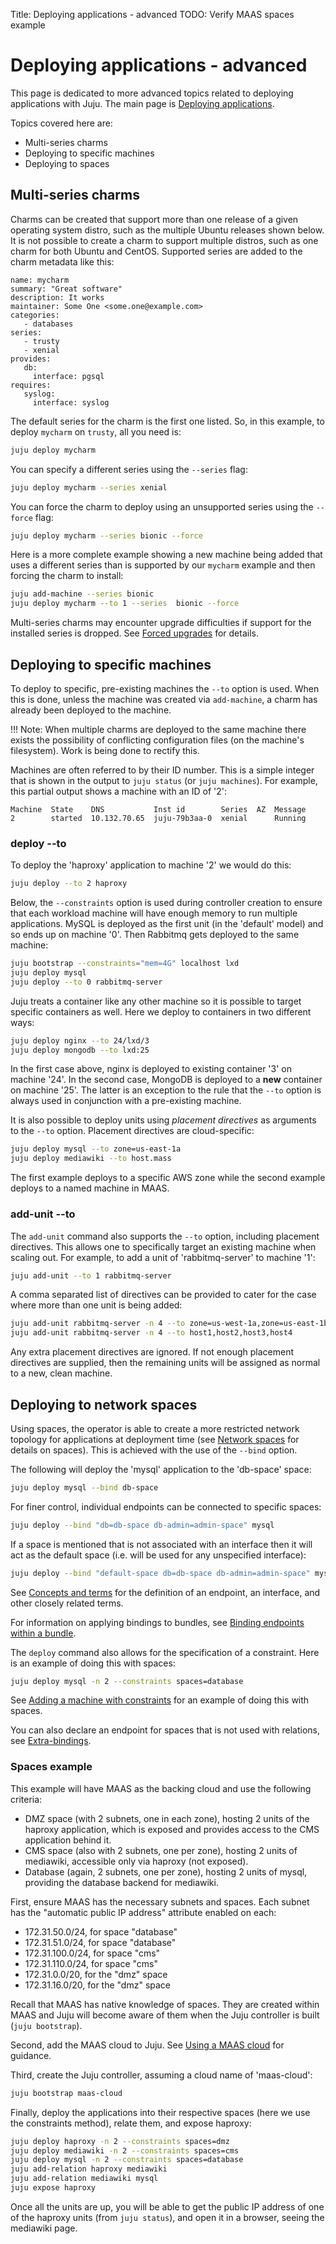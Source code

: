 Title: Deploying applications - advanced
TODO:  Verify MAAS spaces example

# Deploying applications - advanced

This page is dedicated to more advanced topics related to deploying
applications with Juju. The main page is
[Deploying applications][charms-deploying].

Topics covered here are:

 - Multi-series charms
 - Deploying to specific machines
 - Deploying to spaces

## Multi-series charms

Charms can be created that support more than one release of a given operating
system distro, such as the multiple Ubuntu releases shown below. It is not
possible to create a charm to support multiple distros, such as one charm for
both Ubuntu and CentOS. Supported series are added to the charm metadata like
this:

```
name: mycharm
summary: "Great software"
description: It works
maintainer: Some One <some.one@example.com>
categories:
   - databases
series:
   - trusty
   - xenial
provides:
   db:
     interface: pgsql
requires:
   syslog:
     interface: syslog
```

The default series for the charm is the first one listed. So, in this example,
to deploy `mycharm` on `trusty`, all you need is:

```bash
juju deploy mycharm
```

You can specify a different series using the `--series` flag:

```bash
juju deploy mycharm --series xenial
```

You can force the charm to deploy using an unsupported series using the
`--force` flag:

```bash
juju deploy mycharm --series bionic --force
```

Here is a more complete example showing a new machine being added that uses
a different series than is supported by our `mycharm` example and then forcing
the charm to install:

```bash
juju add-machine --series bionic
juju deploy mycharm --to 1 --series  bionic --force
```

Multi-series charms may encounter upgrade difficulties if support for the
installed series is dropped. See [Forced upgrades][charms-upgrading-forced] for
details.

## Deploying to specific machines

To deploy to specific, pre-existing machines the `--to` option is used. When
this is done, unless the machine was created via `add-machine`, a charm has
already been deployed to the machine.  

!!! Note:
    When multiple charms are deployed to the same machine there exists the
    possibility of conflicting configuration files (on the machine's
    filesystem). Work is being done to rectify this.

Machines are often referred to by their ID number. This is a simple integer
that is shown in the output to `juju status` (or `juju machines`). For example,
this partial output shows a machine with an ID of '2':

```no-highlight
Machine  State    DNS           Inst id        Series  AZ  Message
2        started  10.132.70.65  juju-79b3aa-0  xenial      Running
```

### deploy --to

To deploy the 'haproxy' application to machine '2' we would do this:

```bash
juju deploy --to 2 haproxy
```

Below, the `--constraints` option is used during controller creation to ensure
that each workload machine will have enough memory to run multiple
applications. MySQL is deployed as the first unit (in the
'default' model) and so ends up on machine '0'. Then Rabbitmq gets deployed to
the same machine:

```bash
juju bootstrap --constraints="mem=4G" localhost lxd
juju deploy mysql
juju deploy --to 0 rabbitmq-server
```

Juju treats a container like any other machine so it is possible to target
specific containers as well. Here we deploy to containers in two different
ways:

```bash
juju deploy nginx --to 24/lxd/3
juju deploy mongodb --to lxd:25
```

In the first case above, nginx is deployed to existing container '3' on machine
'24'. In the second case, MongoDB is deployed to a **new** container on machine
'25'. The latter is an exception to the rule that the `--to` option is always
used in conjunction with a pre-existing machine.

It is also possible to deploy units using *placement directives* as arguments
to the `--to` option. Placement directives are cloud-specific:

```bash
juju deploy mysql --to zone=us-east-1a
juju deploy mediawiki --to host.mass
```

The first example deploys to a specific AWS zone while the second example
deploys to a named machine in MAAS.

### add-unit --to

The `add-unit` command also supports the `--to` option, including placement
directives. This allows one to specifically target an existing machine when
scaling out. For example, to add a unit of 'rabbitmq-server' to machine '1':

```bash
juju add-unit --to 1 rabbitmq-server
```

A comma separated list of directives can be provided to cater for the case
where more than one unit is being added:

```bash
juju add-unit rabbitmq-server -n 4 --to zone=us-west-1a,zone=us-east-1b
juju add-unit rabbitmq-server -n 4 --to host1,host2,host3,host4
```

Any extra placement directives are ignored. If not enough placement directives
are supplied, then the remaining units will be assigned as normal to a new,
clean machine.

## Deploying to network spaces

Using spaces, the operator is able to create a more restricted network topology
for applications at deployment time (see [Network spaces][network-spaces] for
details on spaces). This is achieved with the use of the `--bind` option.

The following will deploy the 'mysql' application to the 'db-space' space:

```bash
juju deploy mysql --bind db-space
```

For finer control, individual endpoints can be connected to specific spaces:

```bash
juju deploy --bind "db=db-space db-admin=admin-space" mysql
```

If a space is mentioned that is not associated with an interface then it will
act as the default space (i.e. will be used for any unspecified interface):

```bash
juju deploy --bind "default-space db=db-space db-admin=admin-space" mysql
```

See [Concepts and terms][concepts-endpoint] for the definition of an endpoint,
an interface, and other closely related terms.

For information on applying bindings to bundles, see
[Binding endpoints within a bundle][charms-bundles-endpoints].

The `deploy` command also allows for the specification of a constraint. Here is
an example of doing this with spaces:

```bash
juju deploy mysql -n 2 --constraints spaces=database
```

See [Adding a machine with constraints][charms-contraints-spaces] for an
example of doing this with spaces.

You can also declare an endpoint for spaces that is not used with relations,
see [Extra-bindings][extra-bindings].

### Spaces example

This example will have MAAS as the backing cloud and use the following
criteria:

 - DMZ space (with 2 subnets, one in each zone), hosting 2
   units of the haproxy application, which is exposed and provides
   access to the CMS application behind it.
 - CMS space (also with 2 subnets, one per zone), hosting 2
   units of mediawiki, accessible only via haproxy (not exposed).
 - Database (again, 2 subnets, one per zone), hosting 2 units of
   mysql, providing the database backend for mediawiki.

First, ensure MAAS has the necessary subnets and spaces. Each subnet has the
"automatic public IP address" attribute enabled on each:

 - 172.31.50.0/24, for space "database"
 - 172.31.51.0/24, for space "database"
 - 172.31.100.0/24, for space "cms"
 - 172.31.110.0/24, for space "cms"
 - 172.31.0.0/20, for the "dmz" space
 - 172.31.16.0/20, for the "dmz" space

Recall that MAAS has native knowledge of spaces. They are created within MAAS
and Juju will become aware of them when the Juju controller is built
(`juju bootstrap`).

Second, add the MAAS cloud to Juju. See [Using a MAAS cloud][clouds-maas] for
guidance.

Third, create the Juju controller, assuming a cloud name of 'maas-cloud':

```bash
juju bootstrap maas-cloud
```

Finally, deploy the applications into their respective spaces (here we use the
constraints method), relate them, and expose haproxy:

```bash
juju deploy haproxy -n 2 --constraints spaces=dmz
juju deploy mediawiki -n 2 --constraints spaces=cms
juju deploy mysql -n 2 --constraints spaces=database
juju add-relation haproxy mediawiki
juju add-relation mediawiki mysql
juju expose haproxy
```

Once all the units are up, you will be able to get the public IP address of one
of the haproxy units (from `juju status`), and open it in a browser, seeing the
mediawiki page.


<!-- LINKS -->

[charms-deploying]: ./charms-deploying.html
[network-spaces]: ./network-spaces.html
[charms-bundles-endpoints]: ./charms-bundles.html#binding-endpoints-of-applications-within-a-bundle
[extra-bindings]: ./authors-charm-metadata.html#extra-bindings
[clouds-maas]: ./clouds-maas.html
[charms-contraints-spaces]: ./charms-constraints.html#adding-a-machine-with-constraints
[concepts-endpoint]: ./juju-concepts.html#endpoint
[charms-upgrading-forced]: ./charms-upgrading.html#forced-upgrades
